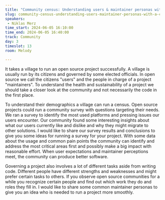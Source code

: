 ```yaml
---
title: "Community census: Understanding users & maintainer personas with a community survey"
slug: community-census-understanding-users-maintainer-personas-with-a-community-survey
speakers:
 - Niklas Merz
time_start: 2024-06-05 16:10:00
time_end: 2024-06-05 16:40:00
track: Community
day: 3
timeslot: 13
room: Melody

---
```


It takes a village to run an open source project successfully. A village is usually run by its citizens and governed by some elected officials. In open source we call the citizens "users" and the people in charge of a project "maintainers". To understand the health and sustainability of a project we should take a closer look at the community and not necessarily the code in the first place.
 
 
 
 To understand their demographics a village can run a census. Open source projects could run a community survey with questions targeting their needs. We ran a survey to identify the most used platforms and pressing issues our users encounter. Our community found some interesting insights about what our users currently like and dislike and why they might migrate to other solutions. I would like to share our survey results and conclusions to give you some ideas for running a survey for your project. With some data about the usage and common pain points the community can identify and address the most critical areas first and possibly make a big impact with reasonable effort. When user expectations and maintainer perceptions meet, the community can produce better software.
 
 
 
 Governing a project also involves a lot of different tasks aside from writing code. Different people have different strengths and weaknesses and might prefer certain tasks to others. If you observe open source communities for a while you recognize certain people and find out which work they do and roles they fill in. I would like to share some common maintainer personas to give you an idea who is needed to run a project more smoothly.